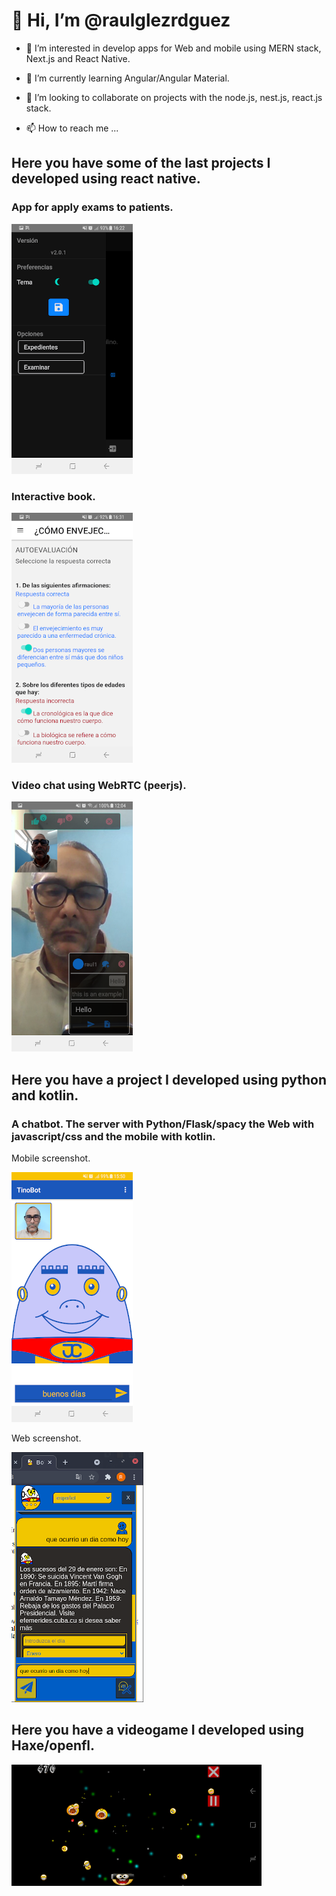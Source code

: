 # 👋 Hi, I’m @raulglezrdguez

- 👀 I’m interested in develop apps for Web and mobile using MERN stack, Next.js and React Native.

- 🌱 I’m currently learning Angular/Angular Material.

- 💞️ I’m looking to collaborate on projects with the node.js, nest.js, react.js stack.

- 📫 How to reach me ...

## Here you have some of the last projects I developed using react native.

### App for apply exams to patients.

![sharexams](/assets/Screenshot_20220128-162207.png)

### Interactive book.

![cuidandonos](/assets/Screenshot_20220128-163124.png)

### Video chat using WebRTC (peerjs).

![shareta](/assets/Screenshot_20220129-120437.png)

## Here you have a project I developed using python and kotlin.

### A chatbot. The server with Python/Flask/spacy the Web with javascript/css and the mobile with kotlin.

Mobile screenshot.

![botino](/assets/Screenshot_20220129-155021.png)

Web screenshot.

![botino](/assets/screenshotwebbotino.png)

## Here you have a videogame I developed using Haxe/openfl.

![netpong](/assets/Screenshot_20220129-155135.png)

<!---
raulglezrdguez/raulglezrdguez is a ✨ special ✨ repository because its `README.md` (this file) appears on your GitHub profile.
You can click the Preview link to take a look at your changes.
--->
